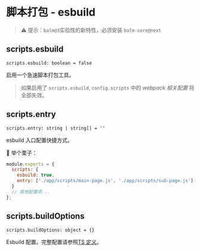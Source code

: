 # 脚本打包 - esbuild

> ⚠️ 提示：`balm@3`实验性的新特性，必须安装 `balm-core@next`

## scripts.esbuild

`scripts.esbuild: boolean = false`

启用一个急速脚本打包工具。

> 如果启用了 `scripts.esbuild`, `config.scripts` 中的 _webpack 相关配置_ 将全部失效。

## scripts.entry

`scripts.entry: string | string[] = ''`

esbuild 入口配置快捷方式。

:chestnut: 举个栗子：

```js
module.exports = {
  scripts: {
    esbuild: true,
    entry: ['./app/scripts/main-page.js', './app/scripts/sub-page.js']
  }
  // 其他配置项...
};
```

## scripts.buildOptions

`scripts.buildOptions: object = {}`

Esbuild 配置。完整配置请参照[TS 定义](https://github.com/evanw/esbuild/blob/master/lib/types.ts)。
